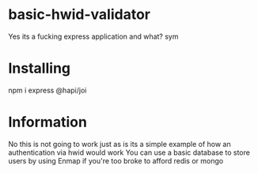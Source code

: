 # basic-hwid-validator
Yes its a fucking express application and what? sym

# Installing
npm i express @hapi/joi

# Information
No this is not going to work just as is its a simple example of how an authentication via hwid would work
You can use a basic database to store users by using Enmap if you're too broke to afford redis or mongo


